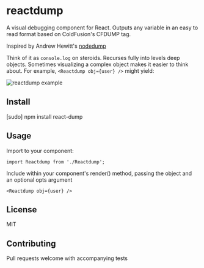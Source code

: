 # reactdump
A visual debugging component for React. Outputs any variable in an easy to read format based on ColdFusion's CFDUMP tag.

Inspired by Andrew Hewitt's [nodedump](https://github.com/ragamufin/nodedump)

Think of it as `console.log` on steroids. Recurses fully into levels deep objects.
Sometimes visualizing a complex object makes it easier to think about.
For example, ```<Reactdump obj={user} />``` might yield:

![reactdump example](https://raw.github.com/ragamufin/nodedump/master/images_for_readme/nodedump-user.png "reactdump of variable 'user'")

Install
-------
[sudo] npm install react-dump

Usage
-----
Import to your component:

```import Reactdump from './Reactdump';```

Include within your component's render() method, passing the object and an optional opts argument

```<Reactdump obj={user} />```

License
-------
MIT

Contributing
------------
Pull requests welcome with accompanying tests

